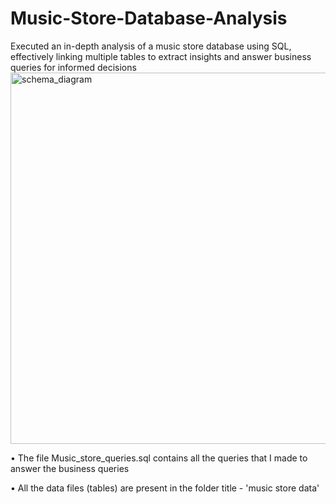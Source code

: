 # Music-Store-Database-Analysis
Executed an in-depth analysis of a music store database using SQL, effectively linking multiple tables to extract insights and answer business queries for informed decisions
<img width="594" alt="schema_diagram" src="https://github.com/Urvashi17analyst/Music-Store-Database-Analysis/assets/135556127/e9bbb0fe-57a3-451d-be64-dfbebca1a118">


•	The file Music_store_queries.sql contains all the queries that I made to answer the business queries

•	All the data files (tables) are present in the folder title - 'music store data'
